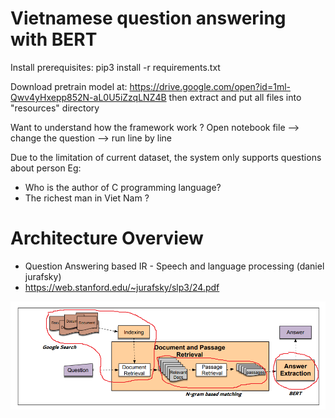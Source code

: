 # Vietnamese question answering with BERT

Install prerequisites:
pip3 install -r requirements.txt

Download pretrain model at: https://drive.google.com/open?id=1ml-Qwv4yHxepp852N-aL0U5iZzqLNZ4B
then extract and put all files into "resources" directory

Want to understand how the framework work ?
Open notebook file --> change the question --> run line by line

Due to the limitation of current dataset, the system only supports questions about person
Eg:
+ Who is the author of C programming language?
+ The richest man in Viet Nam ?


# Architecture Overview
 - Question Answering based IR - Speech and language processing (daniel jurafsky)
 - https://web.stanford.edu/~jurafsky/slp3/24.pdf
 
<img src="Framework.png">
